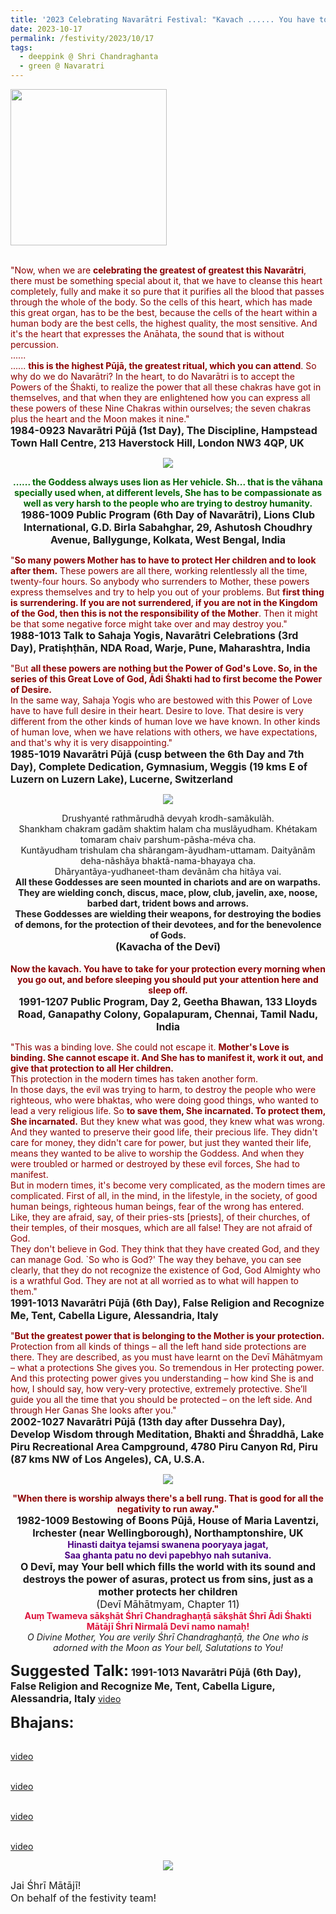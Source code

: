 ```yaml
---
title: '2023 Celebrating Navarātri Festival: "Kavach ...... You have to take for your protection every morning when you go out, and before sleeping you should put your attention here and sleep off." '
date: 2023-10-17
permalink: /festivity/2023/10/17
tags:
  - deeppink @ Shri Chandraghanta
  - green @ Navaratri
---
```


<div style="text-align: left"><img src="/images/image1.png" width="250" /></div><br>

<p>
<font color="DarkRed">"Now, when we are <b>celebrating the greatest of greatest this Navarātri</b>, there must be something special about it, that we have to cleanse this heart completely, fully and make it so pure that it purifies all the blood that passes through the whole of the body. So the cells of this heart, which has made this great organ, has to be the best, because the cells of the heart within a human body are the best cells, the highest quality, the most sensitive. And it's the heart that expresses the Anāhata, the sound that is without percussion.<br>
......<br>
...... <b>this is the highest Pūjā, the greatest ritual, which you can attend</b>. So why do we do Navarātri? In the heart, to do Navarātri is to accept the Powers of the Śhakti, to realize the power that all these chakras have got in themselves, and that when they are enlightened how you can express all these powers of these Nine Chakras within ourselves; the seven chakras plus the heart and the Moon makes it nine."</font><br>
<font size="+0"><b>1984-0923 Navarātri Pūjā (1st Day), The Discipline, Hampstead Town Hall Centre, 213 Haverstock Hill, London NW3 4QP, UK</b></font>
</p>

<div style="text-align: center"><img src="/images/image1241.png" /></div>

<p style="text-align:center;">
<font color="DarkGreen"><b>...... the Goddess always uses lion as Her vehicle. Sh... that is the vāhana specially used when, at different levels, She has to be compassionate as well as very harsh to the people who are trying to destroy humanity.</b></font><br>
<font size="+0"><b>1986-1009 Public Program (6th Day of Navarātri), Lions Club International, G.D. Birla Sabahghar, 29, Ashutosh Choudhry Avenue, Ballygunge, Kolkata, West Bengal, India</b></font>
</p>

<p>
<font color="DarkRed">"<b>So many powers Mother has to have to protect Her children and to look after them.</b> These powers are all there, working relentlessly all the time, twenty-four hours. So anybody who surrenders to Mother, these powers express themselves and try to help you out of your problems. But <b>first thing is surrendering. If you are not surrendered, if you are not in the Kingdom of the God, then this is not the responsibility of the Mother</b>. Then it might be that some negative force might take over and may destroy you."</font><br>
<font size="+0"><b>1988-1013 Talk to Sahaja Yogis, Navarātri Celebrations (3rd Day), Pratiṣhṭhān, NDA Road, Warje, Pune, Maharashtra, India</b></font>
</p>

<p>
<font color="DarkRed">"But <b>all these powers are nothing but the Power of God's Love. So, in the series of this Great Love of God, Ādi Śhakti had to first become the Power of Desire.</b><br>
In the same way, Sahaja Yogis who are bestowed with this Power of Love have to have full desire in their heart. Desire to love. That desire is very different from the other kinds of human love we have known. In other kinds of human love, when we have relations with others, we have expectations, and that's why it is very disappointing."</font><br>
<font size="+0"><b>1985-1019 Navarātri Pūjā (cusp between the 6th Day and 7th Day), Complete Dedication, Gymnasium, Weggis (19 kms E of Luzern on Luzern Lake), Lucerne, Switzerland</b></font>
</p>

<div style="text-align: center"><img src="/images/image1242.png" /></div>

<p style="text-align:center;"
<font color="DarkGreen">Drushyanté rathmãrudhã devyah krodh-samãkulãh.<br>
Shankham chakram gadãm shaktim halam cha muslãyudham. Khétakam tomaram chaiv parshum-pãsha-méva cha.<br> 
Kuntãyudham trishulam cha shãrangam-ãyudham-uttamam. Daityãnãm deha-nãshãya bhaktã-nama-bhayaya cha.<br>
Dhãryantãya-yudhaneet-tham devãnãm cha hitãya vai.<br>
<b>All these Goddesses are seen mounted in chariots and are on warpaths.<br>
They are wielding conch, discus, mace, plow, club, javelin, axe, noose, barbed dart, trident bows and arrows.<br> 
These Goddesses are wielding their weapons, for destroying the bodies of demons, for the protection of their devotees, and for the benevolence of Gods.</b></font><br>
<font size="+0"><b>(Kavacha of the Devī)</b></font><br>
<br>
<font color="DarkRed"><b>Now the kavach. You have to take for your protection every morning when you go out, and before sleeping you should put your attention here and sleep off.</b></font><br>
<font size="+0"><b>1991-1207 Public Program, Day 2, Geetha Bhawan, 133 Lloyds Road, Ganapathy Colony, Gopalapuram, Chennai, Tamil Nadu, India</b></font>
</p>

<p>
<font color="DarkRed">"This was a binding love. She could not escape it. <b>Mother's Love is binding. She cannot escape it. And She has to manifest it, work it out, and give that protection to all Her children.</b><br>
This protection in the modern times has taken another form.<br>
In those days, the evil was trying to harm, to destroy the people who were righteous, who were bhaktas, who were doing good things, who wanted to lead a very religious life. So <b>to save them, She incarnated. To protect them, She incarnated.</b> But they knew what was good, they knew what was wrong. And they wanted to preserve their good life, their precious life. They didn't care for money, they didn't care for power, but just they wanted their life, means they wanted to be alive to worship the Goddess. And when they were troubled or harmed or destroyed by these evil forces, She had to manifest.<br>
But in modern times, it's become very complicated, as the modern times are complicated. First of all, in the mind, in the lifestyle, in the society, of good human beings, righteous human beings, fear of the wrong has entered.<br>
Like, they are afraid, say, of their pries-sts [priests], of their churches, of their temples, of their mosques, which are all false! They are not afraid of God.<br>
They don't believe in God. They think that they have created God, and they can manage God. `So who is God?' The way they behave, you can see clearly, that they do not recognize the existence of God, God Almighty who is a wrathful God. They are not at all worried as to what will happen to them."</font><br>
<font size="+0"><b>1991-1013 Navarātri Pūjā (6th Day), False Religion and Recognize Me, Tent, Cabella Ligure, Alessandria, Italy</b></font>
</p>

<p>
<font color="DarkRed">"<b>But the greatest power that is belonging to the Mother is your protection.</b> Protection from all kinds of things – all the left hand side protections are there. They are described, as you must have learnt on the Devī Māhātmyam – what a protections She gives you. So tremendous in Her protecting power. And this protecting power gives you understanding – how kind She is and how, I should say, how very-very protective, extremely protective. She’ll guide you all the time that you should be protected – on the left side. And through Her Ganas She looks after you."</font><br>
<font size="+0"><b>2002-1027 Navarātri Pūjā (13th day after Dussehra Day), Develop Wisdom through Meditation, Bhakti and Śhraddhā, Lake Piru Recreational Area Campground, 4780 Piru Canyon Rd, Piru (87 kms NW of Los Angeles), CA, U.S.A.</b></font>
</p>

<div style="text-align: center"><img src="/images/image1243.png" /></div>

<p style="text-align:center;">
<font color="DarkRed"><b>"When there is worship always there's a bell rung. That is good for all the negativity to run away."</b></font><br>
<font size="+0"><b>1982-1009 Bestowing of Boons Pūjā, House of Maria Laventzi, Irchester (near Wellingborough), Northamptonshire, UK</b></font><br>
<font color="Indigo"><b>Hinasti daitya tejamsi swanena pooryaya jagat,<br>
Saa ghanta patu no devi papebhyo nah sutaniva.</b></font><br>
<font size="+0"><b>O Devī, may Your bell which fills the world with its sound and destroys the power of asuras, protect us from sins, just as a mother protects her children</b></font><br>
<font size="+0">(Devī Māhātmyam, Chapter 11)</font><br>
<font color="Crimson"><b>Auṃ Twameva sākṣhāt Śhrī Chandraghaṇṭā sākṣhāt Śhrī Ādi Śhakti Mātājī Śhrī Nirmalā Devī namo namaḥ!</b></font><br>
<i>O Divine Mother, You are verily Śhrī Chandraghaṇṭā, the One who is adorned with the Moon as Your bell, Salutations to You!</i><br>
</p>

<font size="+2"><b>Suggested Talk:</b></font> 
<font size="+0"><b>1991-1013 Navarātri Pūjā (6th Day), False Religion and Recognize Me, Tent, Cabella Ligure, Alessandria, Italy</b></font>
<a href="https://vimeo.com/25805578"> video</a><br>

<font size="+2"><b>Bhajans:</b></font>

<p>
<font color="green"><b></b></font><br>
<a href="">video</a>
</p>
 
<p>
<font color="green"><b></b></font><br>
<a href="">video</a> 
</p>

<p>
<font color="green"><b></b></font><br>
<a href="">video</a> 
</p>

<p>
<font color="green"><b></b></font><br>
<a href="">video</a> 
</p>

<div style="text-align: center"><img src="/images/image1244.png" /></div>

<p>
<font size="+0">Jai Śhrī Mātājī!<br>
On behalf of the festivity team!</font>
</p>